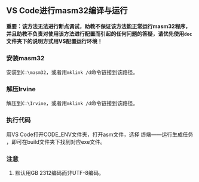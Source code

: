 ## VS Code进行masm32编译与运行

**重要：该方法无法进行断点调试，助教不保证该方法能正常运行masm32程序，并且助教不负责对使用该方法进行配置而引起的任何问题的答疑，请优先使用`doc`文件夹下的说明方式用VS配置运行环境！**

### 安装masm32

安装到`C:\masm32`，或者用`mklink /d`命令链接到该路径。

### 解压Irvine

解压到`C:\Irvine`，或者用`mklink /d`命令链接到该路径。

### 执行代码

用VS Code打开CODE_ENV文件夹，打开asm文件，选择 终端——运行生成任务 ，即可在build文件夹下找到对应exe文件。

### 注意

1. 默认用GB 2312编码而非UTF-8编码。